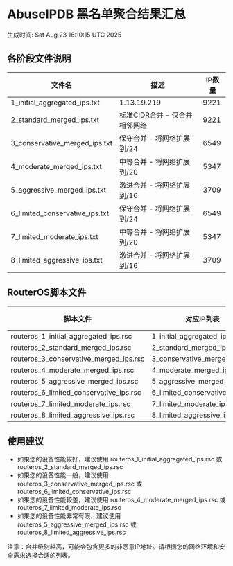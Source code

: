 # AbuseIPDB 黑名单聚合结果汇总
生成时间: Sat Aug 23 16:10:15 UTC 2025

## 各阶段文件说明

| 文件名 | 描述 | IP数量 |
|--------|------|--------|
| 1_initial_aggregated_ips.txt | 1.13.19.219 | 9221 |
| 2_standard_merged_ips.txt | 标准CIDR合并 - 仅合并相邻网络 | 9221 |
| 3_conservative_merged_ips.txt | 保守合并 - 将网络扩展到/24 | 6549 |
| 4_moderate_merged_ips.txt | 中等合并 - 将网络扩展到/20 | 5347 |
| 5_aggressive_merged_ips.txt | 激进合并 - 将网络扩展到/16 | 3709 |
| 6_limited_conservative_ips.txt | 保守合并 - 将网络扩展到/24 | 6549 |
| 7_limited_moderate_ips.txt | 中等合并 - 将网络扩展到/20 | 5347 |
| 8_limited_aggressive_ips.txt | 激进合并 - 将网络扩展到/16 | 3709 |

## RouterOS脚本文件

| 脚本文件 | 对应IP列表 | IP数量 |
|----------|------------|--------|
| routeros_1_initial_aggregated_ips.rsc | 1_initial_aggregated_ips.txt | 9221 |
| routeros_2_standard_merged_ips.rsc | 2_standard_merged_ips.txt | 9221 |
| routeros_3_conservative_merged_ips.rsc | 3_conservative_merged_ips.txt | 6549 |
| routeros_4_moderate_merged_ips.rsc | 4_moderate_merged_ips.txt | 5347 |
| routeros_5_aggressive_merged_ips.rsc | 5_aggressive_merged_ips.txt | 3709 |
| routeros_6_limited_conservative_ips.rsc | 6_limited_conservative_ips.txt | 6549 |
| routeros_7_limited_moderate_ips.rsc | 7_limited_moderate_ips.txt | 5347 |
| routeros_8_limited_aggressive_ips.rsc | 8_limited_aggressive_ips.txt | 3709 |

## 使用建议

- 如果您的设备性能较好，建议使用 routeros_1_initial_aggregated_ips.rsc 或 routeros_2_standard_merged_ips.rsc
- 如果您的设备性能一般，建议使用 routeros_3_conservative_merged_ips.rsc 或 routeros_6_limited_conservative_ips.rsc
- 如果您的设备性能较差，建议使用 routeros_4_moderate_merged_ips.rsc 或 routeros_7_limited_moderate_ips.rsc
- 如果您的设备性能非常有限，建议使用 routeros_5_aggressive_merged_ips.rsc 或 routeros_8_limited_aggressive_ips.rsc

注意：合并级别越高，可能会包含更多的非恶意IP地址。请根据您的网络环境和安全需求选择合适的列表。
